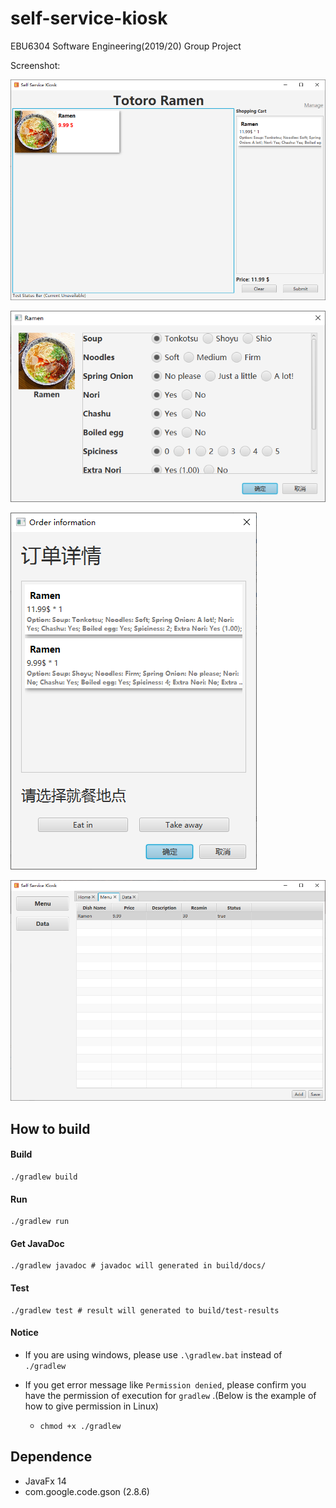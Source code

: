 # self-service-kiosk
EBU6304 Software Engineering(2019/20) Group Project

Screenshot: 

![Screenshot 1](https://github.com/ForeverCyril/self-service-kiosk/raw/master/readme_res/v1/screenshot1.png)

![Screenshot 2](https://github.com/ForeverCyril/self-service-kiosk/raw/master/readme_res/v1/screenshot2.png)

![Screenshot 3](https://github.com/ForeverCyril/self-service-kiosk/raw/master/readme_res/v1/screenshot3.png)

![Screenshot 4](https://github.com/ForeverCyril/self-service-kiosk/raw/master/readme_res/v1/screenshot4.png)



## How to build

#### Build

```shell
./gradlew build
```

#### Run

```shell
./gradlew run
```

#### Get JavaDoc

```shell
./gradlew javadoc # javadoc will generated in build/docs/
```

#### Test

```shell
./gradlew test # result will generated to build/test-results
```



#### Notice

- If you are using windows, please use `.\gradlew.bat` instead of ` ./gradlew`

- If you get error message like  `Permission denied`, please confirm you have the permission of execution for `gradlew` .(Below is the example of how to give permission in Linux)

  - ```shell
    chmod +x ./gradlew
    ```

## Dependence

- JavaFx 14
- com.google.code.gson (2.8.6)